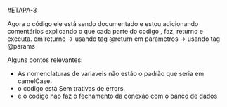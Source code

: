 #ETAPA-3

Agora o código ele está sendo documentado  e  estou adicionando comentários explicando o que cada parte do codigo , faz, returno e executa. em returno -> usando tag @return em parametros -> usando tag @params

Alguns pontos relevantes:

- As nomenclaturas de variaveis não estão o padrão que seria em camelCase.
-  o codigo está Sem trativas de errors.
-  e o codigo nao faz o fechamento da conexão com o banco de dados
